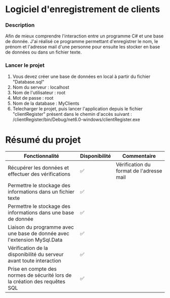 # Logiciel d'enregistrement de clients

### Description
Afin de mieux comprendre l'interaction entre un programme C# et une base de donnée. J'ai réalisé ce programme permettant d'enregistrer le nom, 
le prénom et l'adresse mail d'une personne pour ensuite les stocker en base de données ou dans un fichier texte.

### Lancer le projet
1. Vous devez créer une base de données en local à partir du fichier "Database.sql"
  1. Nom du serveur : localhost
  2. Nom de l'utilisateur : root
  3. Mot de passe : root
  4. Nom de la database : MyClients
2. Telecharger le projet, puis lancer l'application depuis le fichier "clientRegister" présent dans le chemin d'accès suivant : 
/clientRegister/bin/Debug/net6.0-windows/clientRegister.exe

# Résumé du projet

| Fonctionnalité             | Disponibilité | Commentaire                                   | 
| ------------------- | -- | ---------------------------------------- | 
| Récupérer les données et effectuer des vérifications | ✅             | Vérification du format de l'adresse mail |
| Permettre le stockage des informations dans un fichier texte | ✅             | |
| Permettre le stockage des informations dans une base de donnée | ✅            | |
| Liaison du programme avec une base de donnée avec l'extension MySql.Data | ✅            | |
| Vérification de la disponibilité du serveur avant toute interaction | ✅            | |
| Prise en compte des normes de sécurité lors de la création des requêtes SQL | ✅            | |
